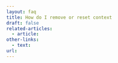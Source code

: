 ```yaml
---
layout: faq
title: How do I remove or reset context
draft: false
related-articles:
  - article:
other-links:
  - text:
url:
---
```

